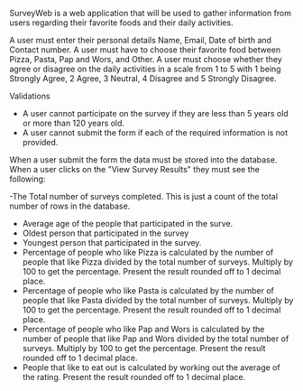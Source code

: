 SurveyWeb is a web application that will be used to gather information from users regarding their favorite foods and their daily activities.

A user must enter their personal details Name, Email, Date of birth and Contact number.
A user must have to choose their favorite food between Pizza, Pasta, Pap and Wors, and Other.
A user must choose whether they agree or disagree on the daily activities in a scale from 1 to 5 with 1 being Strongly Agree, 2 Agree, 3 Neutral, 4 Disagree and 5 Strongly Disagree.

Validations
- A user cannot participate on the survey if they are less than 5 years old or more than 120 years old.
- A user cannot submit the form if each of the required information is not provided.

When a user submit the form the data must be stored into the database.
When a user clicks on the "View Survey Results" they must see the following:

 -The Total number of surveys completed. This is just a count of the total number of rows in the database.
- Average age of the people that participated in the surve.
- Oldest person that participated in the survey
- Youngest person that participated in the survey.
- Percentage of people who like Pizza is calculated by the number of people that like Pizza divided by the total number of surveys. Multiply by 100 to get the percentage. Present the result rounded off to 1 decimal place.
- Percentage of people who like Pasta is calculated by the number of people that like Pasta divided by the total number of surveys. Multiply by 100 to get the percentage. Present the result rounded off to 1 decimal place.
- Percentage of people who like Pap and Wors is calculated by the number of people that like Pap and Wors divided by the total number of surveys. Multiply by 100 to get the percentage. Present the result rounded off to 1 decimal place.
- People that like to eat out is calculated by working out the average of the rating. Present the result rounded off to 1 decimal place.
